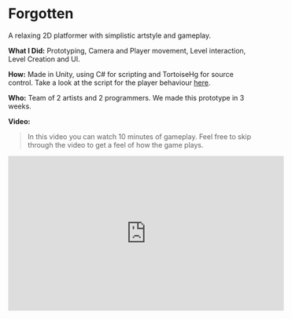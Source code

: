 # Forgotten
A relaxing 2D platformer with simplistic artstyle and gameplay.  

**What I Did:**
Prototyping, Camera and Player movement, Level interaction, Level Creation and UI.  

**How:**
Made in Unity, using C# for scripting and TortoiseHg for source control.
Take a look at the script for the player behaviour [here](https://github.com/JonasDeM/JonasDeM.github.io/blob/master/Forgotten/PlayerScript.cs).  

**Who:**
Team of 2 artists and 2 programmers. We made this prototype in 3 weeks.  

**Video:**  
>In this video you can watch 10 minutes of gameplay. Feel free to skip through the video to get a feel of how the game plays.

<iframe width="560" height="315" src="https://www.youtube.com/embed/OoIFFn0YiDs" frameborder="0" allow="autoplay; encrypted-media" allowfullscreen="allowfullscreen"> </iframe>
